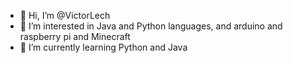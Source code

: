 - 👋 Hi, I’m @VictorLech
- 👀 I’m interested in Java and Python languages, and arduino and raspberry pi and Minecraft
- 🌱 I’m currently learning Python and Java

<!---
VictorLech/VictorLech is a ✨ special ✨ repository because its `README.md` (this file) appears on your GitHub profile.
You can click the Preview link to take a look at your changes.
--->
